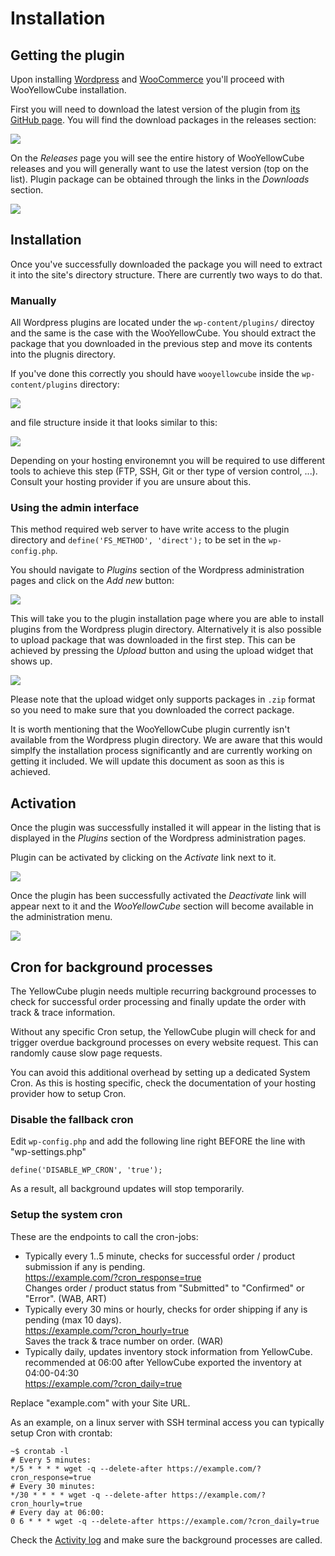 # Installation

## Getting the plugin

Upon installing [Wordpress](https://codex.wordpress.org/Installing_WordPress) and [WooCommerce](https://docs.woocommerce.com/document/installing-uninstalling-woocommerce/)
you'll proceed with WooYellowCube installation.

First you will need to download the latest version of the plugin from [its GitHub page](https://github.com/swisspost-yellowcube/wooyellowcube).
You will find the download packages in the releases section:

![](/assets/github_main.png)

On the *Releases* page you will see the entire history of WooYellowCube releases and you will generally want to use the latest version (top on the
list). Plugin package can be obtained through the links in the *Downloads* section.

![](/assets/github_releases.png)

## Installation

Once you've successfully downloaded the package you will need to extract it into the site's directory structure. There are currently two ways to
do that.

### Manually

All Wordpress plugins are located under the `wp-content/plugins/` directoy and the same is the case with the WooYellowCube. You should extract the
package that you downloaded in the previous step and move its contents into the plugnis directory.

If you've done this correctly you should have `wooyellowcube` inside the `wp-content/plugins` directory:

![](/assets/plugin_files_parent.png)

and file structure inside it that looks similar to this:

![](/assets/plugin_files_plugin.png)

Depending on your hosting environemnt you will be required to use different tools to achieve this step (FTP, SSH, Git or
ther type of version control, ...). Consult your hosting provider if you are unsure about this.

### Using the admin interface

This method required web server to have write access to the plugin directory and `define('FS_METHOD', 'direct');` to be
set in the `wp-config.php`.

You should navigate to *Plugins* section of the Wordpress administration pages and click on the *Add new* button:

![](/assets/plugins_add_new.png)

This will take you to the plugin installation page where you are able to install plugins from the Wordpress plugin
directory. Alternatively it is also possible to upload package that was downloaded in the first step. This can be achieved
by pressing the *Upload* button and using the upload widget that shows up.

![](/assets/plugins_upload.png)

Please note that the upload widget only supports packages in `.zip` format so you need to make sure that you downloaded
the correct package.

It is worth mentioning that the WooYellowCube plugin currently isn't available from the Wordpress plugin directory. We are
aware that this would simplfy the installation process significantly and are currently working on getting it included. We will
update this document as soon as this is achieved.

## Activation

Once the plugin was successfully installed it will appear in the listing that is displayed in the *Plugins* section
of the Wordpress administration pages.

Plugin can be activated by clicking on the *Activate* link next to it.

![](/assets/plugin_enable.png)

Once the plugin has been successfully activated the *Deactivate* link will appear next to it and the *WooYellowCube* section
will become available in the administration menu.

![](/assets/plugin_enabled.png)

## Cron for background processes

The YellowCube plugin needs multiple recurring background processes to check for successful order processing and
finally update the order with track & trace information.

Without any specific Cron setup, the YellowCube plugin will check for and trigger overdue background processes on every
website request. This can randomly cause slow page requests.

You can avoid this additional overhead by setting up a dedicated System Cron. As this is hosting specific, check the documentation of your hosting provider how to setup Cron.

### Disable the fallback cron
Edit `wp-config.php` and add the following line right BEFORE the line with "wp-settings.php"
```
define('DISABLE_WP_CRON', 'true');
```

As a result, all background updates will stop temporarily.

### Setup the system cron
These are the endpoints to call the cron-jobs:

* Typically every 1..5 minute, checks for successful order / product submission if any is pending.  
  https://example.com/?cron_response=true  
  Changes order / product status from "Submitted" to "Confirmed" or "Error". (WAB, ART)
* Typically every 30 mins or hourly, checks for order shipping if any is pending (max 10 days).  
  https://example.com/?cron_hourly=true   
  Saves the track & trace number on order. (WAR)
* Typically daily, updates inventory stock information from YellowCube.  
  recommended at 06:00 after YellowCube exported the inventory at 04:00-04:30  
  https://example.com/?cron_daily=true  

Replace "example.com" with your Site URL.

As an example, on a linux server with SSH terminal access you can typically setup Cron with crontab:
```
~$ crontab -l
# Every 5 minutes:
*/5 * * * * wget -q --delete-after https://example.com/?cron_response=true
# Every 30 minutes:
*/30 * * * * wget -q --delete-after https://example.com/?cron_hourly=true
# Every day at 06:00:
0 6 * * * wget -q --delete-after https://example.com/?cron_daily=true
```
Check the [Activity log](activity-log.md) and make sure the background processes are called.
